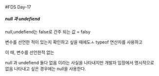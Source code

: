 #FDS Day-17

##### null 과 undefiend

null,undefiend는 false로 간주 되는 값 = falsy

변수를 선언한 적이 있는지 확인하고 싶을 때에도ㅗ typeof 연산자를 사용하고

이 때, 변수를 선언한적 없는 

null 과 undefiend 둘다 없음 이라는 사실을 나타내지만 개발자 입장에서 명시적으로 없음 나타내고 싶은 경우에는 null을 사용한다.


